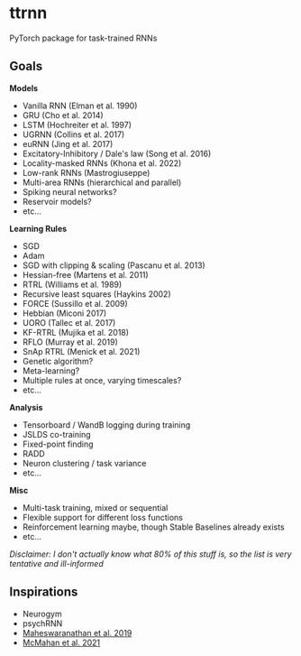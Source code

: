 # ttrnn
PyTorch package for task-trained RNNs

## Goals
**Models**
* Vanilla RNN (Elman et al. 1990)
* GRU (Cho et al. 2014)
* LSTM (Hochreiter et al. 1997)
* UGRNN (Collins et al. 2017)
* euRNN (Jing et al. 2017)
* Excitatory-Inhibitory / Dale's law (Song et al. 2016)
* Locality-masked RNNs (Khona et al. 2022)
* Low-rank RNNs (Mastrogiuseppe)
* Multi-area RNNs (hierarchical and parallel)
* Spiking neural networks?
* Reservoir models?
* etc...

**Learning Rules**
* SGD
* Adam
* SGD with clipping & scaling (Pascanu et al. 2013)
* Hessian-free (Martens et al. 2011)
* RTRL (Williams et al. 1989)
* Recursive least squares (Haykins 2002)
* FORCE (Sussillo et al. 2009)
* Hebbian (Miconi 2017)
* UORO (Tallec et al. 2017)
* KF-RTRL (Mujika et al. 2018)
* RFLO (Murray et al. 2019)
* SnAp RTRL (Menick et al. 2021)
* Genetic algorithm?
* Meta-learning?
* Multiple rules at once, varying timescales?
* etc...

**Analysis**
* Tensorboard / WandB logging during training
* JSLDS co-training
* Fixed-point finding
* RADD
* Neuron clustering / task variance
* etc...

**Misc**
* Multi-task training, mixed or sequential
* Flexible support for different loss functions
* Reinforcement learning maybe, though Stable Baselines already exists
* etc...

*Disclaimer: I don't actually know what 80% of this stuff is, so the list is very tentative and ill-informed*

## Inspirations
* Neurogym
* psychRNN
* [Maheswaranathan et al. 2019](https://www.ncbi.nlm.nih.gov/pmc/articles/PMC7416639/)
* [McMahan et al. 2021](https://proceedings.neurips.cc/paper/2021/hash/b87039703fe79778e9f140b78621d7fb-Abstract.html)

